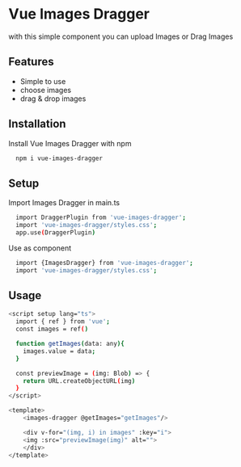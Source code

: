 
# Vue Images Dragger

with this simple component you can upload Images or Drag Images


## Features

- Simple to use
- choose images
- drag & drop images


## Installation

Install Vue Images Dragger with npm

```bash
  npm i vue-images-dragger
```
    
## Setup

Import Images Dragger in main.ts

```bash
  import DraggerPlugin from 'vue-images-dragger';
  import 'vue-images-dragger/styles.css';
  app.use(DraggerPlugin)
```

Use as component

```bash
  import {ImagesDragger} from 'vue-images-dragger';
  import 'vue-images-dragger/styles.css';
```

##  Usage
```bash
<script setup lang="ts">
  import { ref } from 'vue';
  const images = ref()

  function getImages(data: any){
    images.value = data;
  }

  const previewImage = (img: Blob) => {
    return URL.createObjectURL(img)
  }
</script>

<template>
    <images-dragger @getImages="getImages"/>

    <div v-for="(img, i) in images" :key="i">
    <img :src="previewImage(img)" alt="">
    </div>
</template>

```
